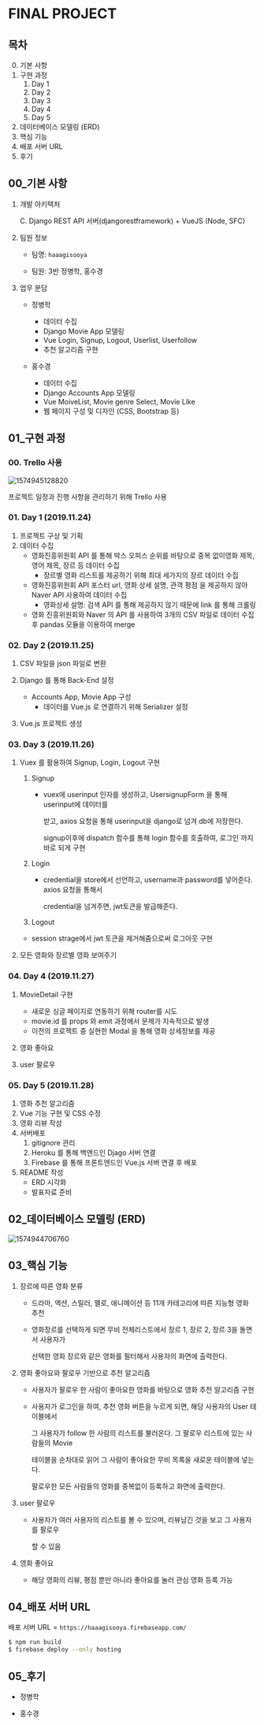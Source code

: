 # FINAL PROJECT



## 목차

0. 기본 사항
1. 구현 과정 
   1. Day 1
   2. Day 2
   3. Day 3
   4. Day 4
   5. Day 5
2. 데이터베이스 모델링 (ERD)
3. 핵심 기능
4. 배포 서버 URL 
5. 후기



## 00_기본 사항 

1. 개발 아키텍처

   C. Django REST API 서버(djangorestframework) + VueJS (Node, SFC)



2. 팀원 정보

   - 팀명: `haaagisooya`

   - 팀원: 3반 정병학, 홍수경



3. 업무 분담 

   * 정병학 

     * 데이터 수집 
     * Django Movie App 모델링 
     * Vue Login, Signup, Logout, Userlist, Userfollow
     * 추천 알고리즘 구현

   * 홍수경

     * 데이터 수집 
     * Django Accounts App 모델링 
     * Vue MoiveList, Movie genre Select, Movie Like
     * 웹 페이지 구성 및 디자인 (CSS, Bootstrap  등)

     

## 01_구현 과정

### 00. Trello 사용

![1574945128820](C:\Users\user\AppData\Roaming\Typora\typora-user-images\1574945128820.png)

프로젝트 일정과 진행 사항을 관리하기 위해 Trello 사용 



### 01. Day 1 (2019.11.24)

1. 프로젝트 구상 및 기획 
2. 데이터 수집
   * 영화진흥위원회 API 를 통해 박스 오피스 순위를 바탕으로 중복 없이영화 제목, 영어 제목, 장르 등 데이터 수집
     * 장르별 영화 리스트를 제공하기 위해 최대 세가지의 장르 데이터 수집 
   * 영화진흥위원회 API 포스터 url, 영화 상세 설명, 관객 평점 을 제공하지 않아 Naver API 사용하여 데이터 수집 
     * 영화상세 설명: 검색 API 를 통해 제공하지 않기 때문에 link 를 통해 크롤링 
   * 영화 진흥위원회와 Naver 의 API 를 사용하여 3개의 CSV 파일로 데이터 수집 후 pandas 모듈을 이용하여 merge



### 02. Day 2 (2019.11.25)

1. CSV 파일을 json 파일로 변환 

2. Django 를 통해 Back-End 설정

   * Accounts App, Movie App 구성 
     * 데이터를 Vue.js 로 연결하기 위해 Serializer 설정 

3.  Vue.js 프로젝트 생성 

   

### 03. Day 3 (2019.11.26)

1. Vuex 를 활용하여 Signup, Login, Logout 구현 

   1. Signup

      - vuex에 userinput 인자를 생성하고, UsersignupForm 을 통해 userinput에 데이터를

        받고, axios 요청을 통해 userinput을 django로 넘겨 db에 저장한다.

        signup이후에 dispatch 함수를 통해 login 함수를 호출하여, 로그인 까지 바로 되게 구현

   2. Login

      - credential을 store에서 선언하고, username과 password를 넣어준다. axios 요청을 통해서

        credential을 넘겨주면, jwt토큰을 발급해준다.

   3.  Logout

      - session strage에서 jwt 토큰을 제거해줌으로써 로그아웃 구현

   

2. 모든 영화와 장르별 영화 보여주기 

   

### 04. Day 4 (2019.11.27)

1. MovieDetail 구현
   * 새로운 싱글 페이지로 연동하기 위해 router를 시도 
   * movie.id 를 props 와 emit 과정에서 문제가 지속적으로 발생
   * 이전의 프로젝트 중 실현한 Modal 을 통해 영화 상세정보를 제공 

2. 영화 좋아요 

3. user 팔로우 

   

### 05. Day 5 (2019.11.28)

1. 영화 추천 알고리즘 
2. Vue 기능 구현 및 CSS 수정 
3. 영화 리뷰 작성
4. 서버배포
   1. gitignore 관리 
   2.  Heroku 를 통해 백엔드인 Djago 서버 연결 
   3. Firebase 를 통해 프론트엔드인 Vue.js 서버 연결 후 배포
5. README 작성
   * ERD 시각화 
   * 발표자료 준비 





## 02_데이터베이스 모델링 (ERD)

![1574944706760](C:\Users\user\AppData\Roaming\Typora\typora-user-images\1574944706760.png)



## 03_핵심 기능

1. 장르에 따른 영화 분류 

   * 드라마, 액션, 스릴러, 멜로, 애니메이션 등 11개 카테고리에 따른 지능형 영화 추천

   * 영화장르를 선택하게 되면 무비 전체리스트에서 장르 1, 장르 2, 장르 3을 돌면서 사용자가

     선택한 영화 장르와 같은 영화를 필터해서 사용자의 화면에 출력한다.

   



2. 영화 좋아요와 팔로우 기반으로 추천 알고리즘 

   - 사용자가 팔로우 한 사람이 좋아요한 영화를 바탕으로 영화 추천 알고리즘 구현

   - 사용자가 로그인을 하여, 추천 영화 버튼을 누르게 되면,  해당 사용자의 User 테이블에서

     그 사용자가 follow 한 사람의 리스트를 불러온다. 그 팔로우 리스트에 있는 사람들의 Movie 

     테이블을 순차대로 읽어  그 사람이 좋아요한 무비 목록을 새로운 테이블에 넣는다.

     팔로우한 모든 사람들의 영화를 중복없이 등록하고 화면에 출력한다.



3. user 팔로우 

   - 사용자가 여러 사용자의 리스트를 볼 수 있으며, 리뷰남긴 것을 보고 그 사용자를 팔로우

     할 수 있음



4. 영화 좋아요 
   - 해당 영화의 리뷰, 평점 뿐만 아니라 좋아요를 눌러 관심 영화 등록 가능



## 04_배포 서버 URL 

배포 서버 URL = `https://haaagisooya.firebaseapp.com/`



```bash
$ npm run build
$ firebase deploy --only hosting
```



## 05_후기

* 정병학 



* 홍수경

  

